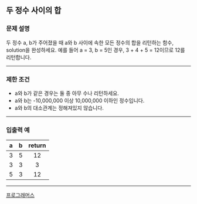 ## 두 정수 사이의 합


### 문제 설명
두 정수 a, b가 주어졌을 때 a와 b 사이에 속한 모든 정수의 합을 리턴하는 함수, solution을 완성하세요.
예를 들어 a = 3, b = 5인 경우, 3 + 4 + 5 = 12이므로 12를 리턴합니다.

---

### 제한 조건
* a와 b가 같은 경우는 둘 중 아무 수나 리턴하세요.
* a와 b는 -10,000,000 이상 10,000,000 이하인 정수입니다.
* a와 b의 대소관계는 정해져있지 않습니다.

---

### 입출력 예
| a | b | return |
|:-:|:-:|:------:|
| 3 | 5 |   12   |
| 3 | 3 |   3    |
| 5 | 3 |   12   |
---


[프로그래머스](https://school.programmers.co.kr/learn/courses/30/lessons/12912)